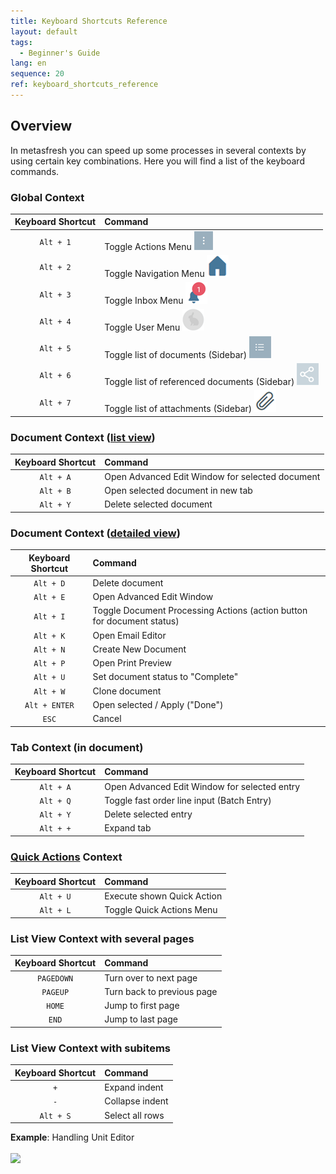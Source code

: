 ```yaml
---
title: Keyboard Shortcuts Reference
layout: default
tags:
  - Beginner's Guide
lang: en
sequence: 20
ref: keyboard_shortcuts_reference
---
```


## Overview
In metasfresh you can speed up some processes in several contexts by using certain key combinations. Here you will find a list of the keyboard commands.

### Global Context

| Keyboard Shortcut     | Command     |
| :--------------------: | :----------- |
| `Alt + 1` | Toggle Actions Menu ![](assets/actionsmenu_WebUI.png) |
| `Alt + 2` | Toggle Navigation Menu ![](assets/Menu_House_WebUI.png) |
| `Alt + 3` | Toggle Inbox Menu ![](assets/NotificationBell_WebUI.png) |
| `Alt + 4` | Toggle User Menu ![](assets/UserMenu_Rabbit_WebUI.png) |
| `Alt + 5` | Toggle list of documents (Sidebar) ![](assets/Sidebar_Icon_WebUI.png) |
| `Alt + 6` | Toggle list of referenced documents (Sidebar) ![](assets/related_docs_fork.png) |
| `Alt + 7` | Toggle list of attachments (Sidebar) ![](assets/Attachment_clip.png) |

### Document Context ([list view](ViewModes))

| Keyboard Shortcut     | Command     |
| :--------------------: | :----------- |
| `Alt + A` | Open Advanced Edit Window for selected document |
| `Alt + B` | Open selected document in new tab |
| `Alt + Y` | Delete selected document |

### Document Context ([detailed view](ViewModes))

| Keyboard Shortcut     | Command     |
| :--------------------: | :----------- |
| `Alt + D` | Delete document |
| `Alt + E` | Open Advanced Edit Window |
| `Alt + I` | Toggle Document Processing Actions (action button for document status) |
| `Alt + K` | Open Email Editor |
| `Alt + N` | Create New Document |
| `Alt + P` | Open Print Preview |
| `Alt + U` | Set document status to "Complete" |
| `Alt + W` | Clone document |
| `Alt + ENTER` | Open selected / Apply ("Done") |
| `ESC` | Cancel |

### Tab Context (in document)

| Keyboard Shortcut     | Command     |
| :--------------------: | :----------- |
| `Alt + A` | Open Advanced Edit Window for selected entry |
| `Alt + Q` | Toggle fast order line input (Batch Entry) |
| `Alt + Y` | Delete selected entry |
| `Alt + +` | Expand tab |

### [Quick Actions](StartAction) Context

| Keyboard Shortcut     | Command     |
| :--------------------: | :----------- |
| `Alt + U` | Execute shown Quick Action |
| `Alt + L` | Toggle Quick Actions Menu |

### List View Context with several pages

| Keyboard Shortcut     | Command     |
| :--------------------: | :----------- |
| `PAGEDOWN` | Turn over to next page |
| `PAGEUP` | Turn back to previous page |
| `HOME` | Jump to first page |
| `END` | Jump to last page |

### List View Context with subitems

| Keyboard Shortcut     | Command     |
| :--------------------: | :----------- |
| `+` | Expand indent |
| `-` | Collapse indent |
| `Alt + S` | Select all rows |

**Example**: Handling Unit Editor<br><br>
![](assets/Listview_expand_collapse_select_indents.gif)
